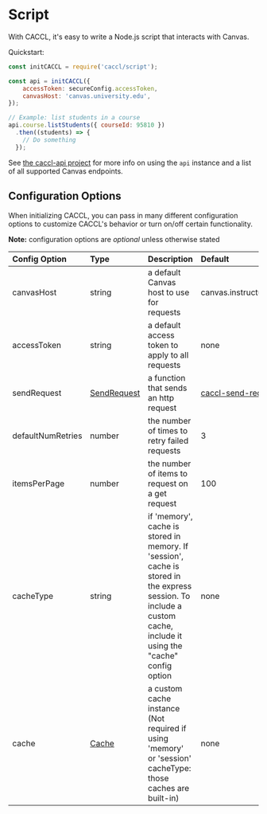 # Script

With CACCL, it's easy to write a Node.js script that interacts with Canvas.

Quickstart:

```js
const initCACCL = require('caccl/script');

const api = initCACCL({
    accessToken: secureConfig.accessToken,
    canvasHost: 'canvas.university.edu',
});

// Example: list students in a course
api.course.listStudents({ courseId: 95810 })
  .then((students) => {
    // Do something
  });
```

See [the caccl-api project](https://github.com/harvard-edtech/caccl-api) for more info on using the `api` instance and a list of all supported Canvas endpoints.

## Configuration Options

When initializing CACCL, you can pass in many different configuration options to customize CACCL's behavior or turn on/off certain functionality.

**Note:** configuration options are _optional_ unless otherwise stated

Config Option | Type | Description | Default
:--- | :--- | :--- | :---
canvasHost | string | a default Canvas host to use for requests | canvas.instructure.com
accessToken | string | a default access token to apply to all requests | none
sendRequest | [SendRequest](https://github.com/harvard-edtech/caccl-send-request) | a function that sends an http request | [caccl-send-request](https://github.com/harvard-edtech/caccl-send-request)
defaultNumRetries | number | the number of times to retry failed requests | 3
itemsPerPage | number | the number of items to request on a get request | 100
cacheType | string | if 'memory', cache is stored in memory. If 'session', cache is stored in the express session. To include a custom cache, include it using the "cache" config option | none
cache | [Cache](https://github.com/harvard-edtech/caccl-api/blob/master/contributor-docs/Cache.md) | a custom cache instance (Not required if using 'memory' or 'session' cacheType: those caches are built-in) | none
